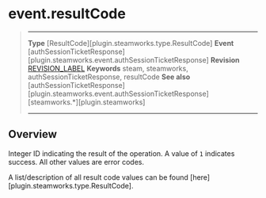 # event.resultCode

> --------------------- ------------------------------------------------------------------------------------------
> __Type__              [ResultCode][plugin.steamworks.type.ResultCode]
> __Event__             [authSessionTicketResponse][plugin.steamworks.event.authSessionTicketResponse]
> __Revision__          [REVISION_LABEL](REVISION_URL)
> __Keywords__          steam, steamworks, authSessionTicketResponse, resultCode
> __See also__          [authSessionTicketResponse][plugin.steamworks.event.authSessionTicketResponse]
>                       [steamworks.*][plugin.steamworks]
> --------------------- ------------------------------------------------------------------------------------------

## Overview

Integer ID indicating the result of the operation. A value of `1` indicates success. All other values are error codes.

A list/description of all result code values can be found [here][plugin.steamworks.type.ResultCode]. 

